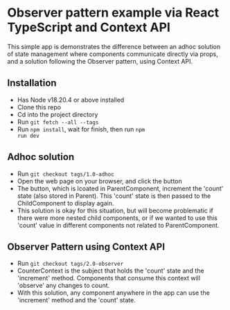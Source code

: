 # Observer pattern example via React TypeScript and Context API

This simple app is demonstrates the difference between an adhoc solution of state management where components communicate directly via props, and a solution following the Observer pattern, using Context API. 

## Installation
* Has Node v18.20.4 or above installed
* Clone this repo
* Cd into the project directory
* Run <code>git fetch --all --tags</code>
* Run <code>npm install</code>, wait for finish, then run <code>npm run dev</code>

## Adhoc solution
* Run <code>git checkout tags/1.0-adhoc</code>
* Open the web page on your browser, and click the button
* The button, which is lcoated in ParentComponent, increment the 'count' state (also stored in Parent). This 'count' state is then passed to the ChildComponent to display again.
* This solution is okay for this situation, but will become problematic if there were more nested child components, or if we wanted to use this 'count' value in different components not related to ParentComponent.

## Observer Pattern using Context API
* Run <code>git checkout tags/2.0-observer</code>
* CounterContext is the subject that holds the 'count' state and the 'increment' method. Components that consume this context will 'observe' any changes to count.
* With this solution, any component anywhere in the app can use the 'increment' method and the 'count' state.
